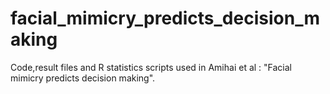 # facial_mimicry_predicts_decision_making

Code,result files and R statistics scripts used in Amihai et al : "Facial mimicry predicts decision making".